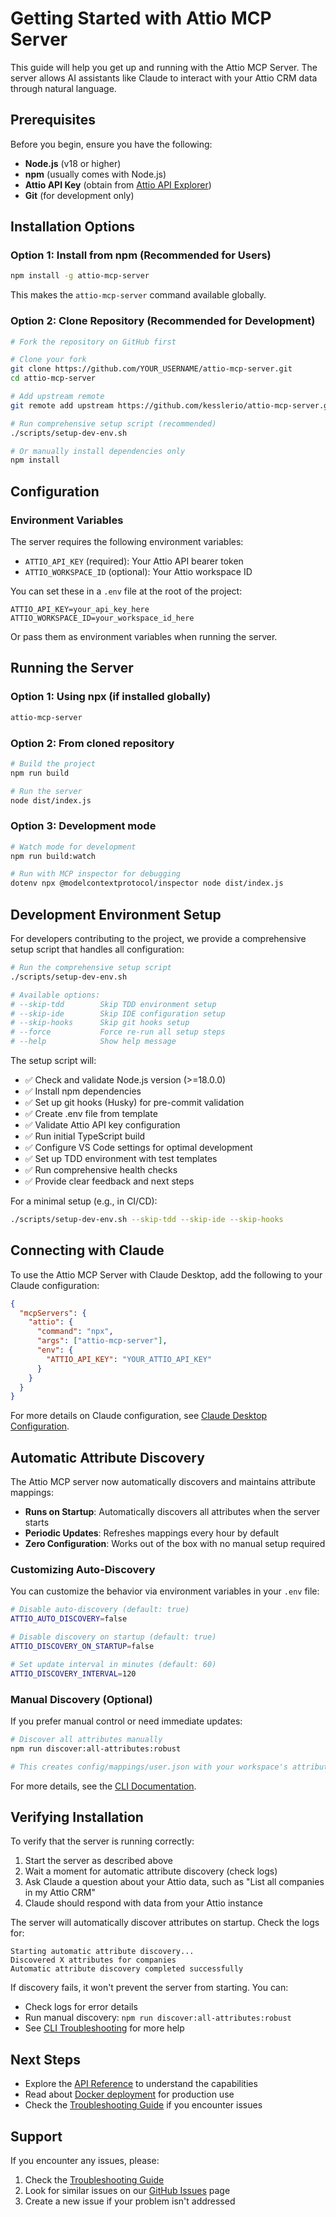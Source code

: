 # Getting Started with Attio MCP Server

This guide will help you get up and running with the Attio MCP Server. The server allows AI assistants like Claude to interact with your Attio CRM data through natural language.

## Prerequisites

Before you begin, ensure you have the following:

- **Node.js** (v18 or higher)
- **npm** (usually comes with Node.js)
- **Attio API Key** (obtain from [Attio API Explorer](https://developers.attio.com/reference/get_v2-objects))
- **Git** (for development only)

## Installation Options

### Option 1: Install from npm (Recommended for Users)

```bash
npm install -g attio-mcp-server
```

This makes the `attio-mcp-server` command available globally.

### Option 2: Clone Repository (Recommended for Development)

```bash
# Fork the repository on GitHub first

# Clone your fork
git clone https://github.com/YOUR_USERNAME/attio-mcp-server.git
cd attio-mcp-server

# Add upstream remote
git remote add upstream https://github.com/kesslerio/attio-mcp-server.git

# Run comprehensive setup script (recommended)
./scripts/setup-dev-env.sh

# Or manually install dependencies only
npm install
```

## Configuration

### Environment Variables

The server requires the following environment variables:

- `ATTIO_API_KEY` (required): Your Attio API bearer token
- `ATTIO_WORKSPACE_ID` (optional): Your Attio workspace ID

You can set these in a `.env` file at the root of the project:

```
ATTIO_API_KEY=your_api_key_here
ATTIO_WORKSPACE_ID=your_workspace_id_here
```

Or pass them as environment variables when running the server.

## Running the Server

### Option 1: Using npx (if installed globally)

```bash
attio-mcp-server
```

### Option 2: From cloned repository

```bash
# Build the project
npm run build

# Run the server
node dist/index.js
```

### Option 3: Development mode

```bash
# Watch mode for development
npm run build:watch

# Run with MCP inspector for debugging
dotenv npx @modelcontextprotocol/inspector node dist/index.js
```

## Development Environment Setup

For developers contributing to the project, we provide a comprehensive setup script that handles all configuration:

```bash
# Run the comprehensive setup script
./scripts/setup-dev-env.sh

# Available options:
# --skip-tdd        Skip TDD environment setup
# --skip-ide        Skip IDE configuration setup
# --skip-hooks      Skip git hooks setup
# --force           Force re-run all setup steps
# --help            Show help message
```

The setup script will:
- ✅ Check and validate Node.js version (>=18.0.0)
- ✅ Install npm dependencies
- ✅ Set up git hooks (Husky) for pre-commit validation
- ✅ Create .env file from template
- ✅ Validate Attio API key configuration
- ✅ Run initial TypeScript build
- ✅ Configure VS Code settings for optimal development
- ✅ Set up TDD environment with test templates
- ✅ Run comprehensive health checks
- ✅ Provide clear feedback and next steps

For a minimal setup (e.g., in CI/CD):
```bash
./scripts/setup-dev-env.sh --skip-tdd --skip-ide --skip-hooks
```

## Connecting with Claude

To use the Attio MCP Server with Claude Desktop, add the following to your Claude configuration:

```json
{
  "mcpServers": {
    "attio": {
      "command": "npx",
      "args": ["attio-mcp-server"],
      "env": {
        "ATTIO_API_KEY": "YOUR_ATTIO_API_KEY"
      }
    }
  }
}
```

For more details on Claude configuration, see [Claude Desktop Configuration](./claude-desktop-config.md).

## Automatic Attribute Discovery

The Attio MCP server now automatically discovers and maintains attribute mappings:

- **Runs on Startup**: Automatically discovers all attributes when the server starts
- **Periodic Updates**: Refreshes mappings every hour by default
- **Zero Configuration**: Works out of the box with no manual setup required

### Customizing Auto-Discovery

You can customize the behavior via environment variables in your `.env` file:

```bash
# Disable auto-discovery (default: true)
ATTIO_AUTO_DISCOVERY=false

# Disable discovery on startup (default: true)  
ATTIO_DISCOVERY_ON_STARTUP=false

# Set update interval in minutes (default: 60)
ATTIO_DISCOVERY_INTERVAL=120
```

### Manual Discovery (Optional)

If you prefer manual control or need immediate updates:

```bash
# Discover all attributes manually
npm run discover:all-attributes:robust

# This creates config/mappings/user.json with your workspace's attribute mappings
```

For more details, see the [CLI Documentation](./cli/README.md).

## Verifying Installation

To verify that the server is running correctly:

1. Start the server as described above
2. Wait a moment for automatic attribute discovery (check logs)
3. Ask Claude a question about your Attio data, such as "List all companies in my Attio CRM"
4. Claude should respond with data from your Attio instance

The server will automatically discover attributes on startup. Check the logs for:
```
Starting automatic attribute discovery...
Discovered X attributes for companies
Automatic attribute discovery completed successfully
```

If discovery fails, it won't prevent the server from starting. You can:
- Check logs for error details
- Run manual discovery: `npm run discover:all-attributes:robust`
- See [CLI Troubleshooting](./cli/README.md#troubleshooting) for more help

## Next Steps

- Explore the [API Reference](./api/api-overview.md) to understand the capabilities
- Read about [Docker deployment](./docker/docker-guide.md) for production use
- Check the [Troubleshooting Guide](../TROUBLESHOOTING.md) if you encounter issues

## Support

If you encounter any issues, please:

1. Check the [Troubleshooting Guide](../TROUBLESHOOTING.md)
2. Look for similar issues on our [GitHub Issues](https://github.com/kesslerio/attio-mcp-server/issues) page
3. Create a new issue if your problem isn't addressed